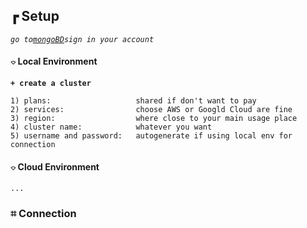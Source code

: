 
## &#x250f; Setup 
*`go to`[`mongoBD`](https://www.mongodb.com)`sign in your account`*

#### &#x2314; Local Environment
**`+ create a cluster`**
```
1) plans:                   shared if don't want to pay
2) services:                choose AWS or Googld Cloud are fine
3) region:                  where close to your main usage place
4) cluster name:            whatever you want
5) username and password:   autogenerate if using local env for connection 
```
#### &#x2314; Cloud Environment
`...`

### &#x2317; Connection
